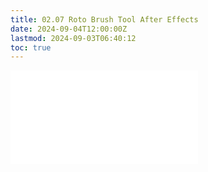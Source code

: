 ```yaml
---
title: 02.07 Roto Brush Tool After Effects
date: 2024-09-04T12:00:00Z
lastmod: 2024-09-03T06:40:12
toc: true
---
```


![Link to included file content](../../../../video/after-effects/roto-brush-tool-after-effects.md)
